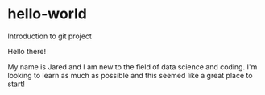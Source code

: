 # hello-world
Introduction to git project

Hello there!

My name is Jared and I am new to the field of data science and coding. I'm looking to learn as much as possible and this seemed like a great place to start!
